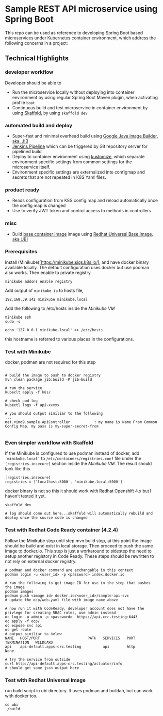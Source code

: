 # Sample REST API microservice using Spring Boot

This repo can be used as reference to developing Spring Boot based microservices under Kubernetes container environment, which address the following concerns in a project:

## Technical Highlights

### developer workflow
Developer should be able to
* Run the microservice locally without deploying into container environment by using regular Spring Boot Maven plugin, when activating profile ```boot```
* Continuous build and test microservice in container environment by using [Skaffold](https://skaffold.dev/), by using ```skaffold dev```  

### automated build and deploy
* Super-fast and minimal overhead build using [Google Java Image Builder, aka. JIB](https://github.com/GoogleContainerTools/jib) 
* [Jenkins Pipeline](https://jenkins.io/doc/book/pipeline/) which can be triggered by Git repository server for pipelined build
* Deploy to container environment using [kustomize](https://kubectl.docs.kubernetes.io/pages/app_management/apply.html), which separate environment specific settings from common settings for the microservice itself.
* Environment specific settings are externalized into configmap and secrets that are not repeated in K8S Yaml files.

### product ready  
* Reads configuration from K8S config map and reload automatically once the config map is changed
* Use to verify JWT token and control access to methods in controllers

### misc
* Build [base container image](ubi/)  image using [Redhat Universal Base Image, aka UBI](https://www.redhat.com/en/blog/introducing-red-hat-universal-base-image)


### Prerequisites
Install (Minikube)[https://minikube.sigs.k8s.io/], and have docker binary available locally. The default configuration uses docker but use podman also works. 
Then enable to private registry

```shell script
minikube addons enable registry

```

Add output of ```minikube ip``` to hosts file,

```shell script
192.168.39.142 minikube minikube.local

```

Add the following to /etc/hosts inside the *Minikube VM*

```shell script
minikube ssh
sudo -s

echo '127.0.0.1 minikube.local' >> /etc/hosts
```

this hostname is referred to various places in the configurations.


### Test with Minikube
docker, podman are not required for this step

```shell script

# build the image to push to docker registry
mvn clean package jib:build -P jib-build

# run the service
kubeclt apply -f k8s/

# check pod log
kubectl logs -f api-xxxxx

# you should output similiar to the following
...
net.vino9.sample.ApiController           : my name is Name From Common Config Map, my pass is my-super-secret-from


```

### Even simpler workflow with Skaffold
If the Minikube is configured to use podman instead of docker, add ```'minikube.local'``` to ```/etc/containers/registries.conf``` file under the ```[registries.insecure]``` section inside the *Minikube VM*. The result should look like this
```text
[registries.insecure]
registries = ['localhost:5000', 'minikube.local:5000']

```


docker binary is not so this it should work with Redhat Openshift 4.x but I haven't tested it yet.

```shell script
skaffold dev

# log should come out here...skaffold will automatically rebuild and deploy once the source code is changed

```

### Test with Redhat Code Ready container (4.2.4)
Follow the Minikube step until step mvn build step, at this point the image should be build and exist in local storage. Then proceed to push the same image to docker.io. This step is just a workaround to sidestep the need to setup another registory in Code Ready.
These steps should be rewritten to not rely on external docker registry.

```shell script
# podman and docker command are exchangable in this context
podman login -u <user_id> -p <password> index.docker.io 

# run the following to get image ID for use in the step that pushes the image 
podman images
podman push <image id> docker.io/<user_id>/sample-api-svc
# update the ocp/web.yaml file with image name above

# now run it with CodeReady, developer account does not have the privlege for creating RBAC roles, use admin instead
oc login -u admin -p <password>  https://api.crc.testing:6443 
oc apply -f ocp/
oc expose svc api
oc get route
# output similiar to below
NAME   HOST/PORT                      PATH   SERVICES   PORT   TERMINATION   WILDCARD
api    api-default.apps-crc.testing          api        http                 None

# try the service from outside 
curl http://api-default.apps-crc.testing/actuator/info
# should get some json output here

```

### Test with Redhat Universal Image
run build script in ubi directory. It uses podman and buildah, but can work with docker too.

```shell script
cd ubi
./build

```

